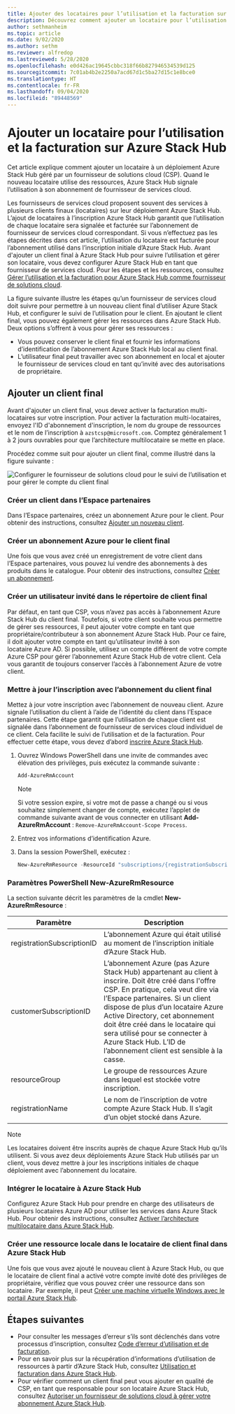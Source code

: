 ```yaml
---
title: Ajouter des locataires pour l’utilisation et la facturation sur Azure Stack Hub
description: Découvrez comment ajouter un locataire pour l’utilisation et la facturation sur Azure Stack Hub.
author: sethmanheim
ms.topic: article
ms.date: 9/02/2020
ms.author: sethm
ms.reviewer: alfredop
ms.lastreviewed: 5/28/2020
ms.openlocfilehash: e0d426ac19645cbbc318f66b827946534539d125
ms.sourcegitcommit: 7c01ab4b2e2250a7acd67d1c5ba27d15c1e8bce0
ms.translationtype: HT
ms.contentlocale: fr-FR
ms.lasthandoff: 09/04/2020
ms.locfileid: "89448569"
---
```

# <a name="add-tenant-for-usage-and-billing-to-azure-stack-hub"></a>Ajouter un locataire pour l’utilisation et la facturation sur Azure Stack Hub

Cet article explique comment ajouter un locataire à un déploiement Azure Stack Hub géré par un fournisseur de solutions cloud (CSP). Quand le nouveau locataire utilise des ressources, Azure Stack Hub signale l’utilisation à son abonnement de fournisseur de services cloud.

Les fournisseurs de services cloud proposent souvent des services à plusieurs clients finaux (locataires) sur leur déploiement Azure Stack Hub. L’ajout de locataires à l’inscription Azure Stack Hub garantit que l’utilisation de chaque locataire sera signalée et facturée sur l’abonnement de fournisseur de services cloud correspondant. Si vous n’effectuez pas les étapes décrites dans cet article, l’utilisation du locataire est facturée pour l’abonnement utilisé dans l’inscription initiale d’Azure Stack Hub. Avant d'ajouter un client final à Azure Stack Hub pour suivre l’utilisation et gérer son locataire, vous devez configurer Azure Stack Hub en tant que fournisseur de services cloud. Pour les étapes et les ressources, consultez [Gérer l’utilisation et la facturation pour Azure Stack Hub comme fournisseur de solutions cloud](azure-stack-add-manage-billing-as-a-csp.md).

La figure suivante illustre les étapes qu’un fournisseur de services cloud doit suivre pour permettre à un nouveau client final d’utiliser Azure Stack Hub, et configurer le suivi de l’utilisation pour le client. En ajoutant le client final, vous pouvez également gérer les ressources dans Azure Stack Hub. Deux options s’offrent à vous pour gérer ses ressources :

- Vous pouvez conserver le client final et fournir les informations d’identification de l’abonnement Azure Stack Hub local au client final.  
- L’utilisateur final peut travailler avec son abonnement en local et ajouter le fournisseur de services cloud en tant qu’invité avec des autorisations de propriétaire.

## <a name="add-an-end-customer"></a>Ajouter un client final

Avant d'ajouter un client final, vous devez activer la facturation multi-locataires sur votre inscription. Pour activer la facturation multi-locataires, envoyez l'ID d'abonnement d'inscription, le nom du groupe de ressources et le nom de l’inscription à `azstcsp@microsoft.com`. Comptez généralement 1 à 2 jours ouvrables pour que l’architecture multilocataire se mette en place.

Procédez comme suit pour ajouter un client final, comme illustré dans la figure suivante :

![Configurer le fournisseur de solutions cloud pour le suivi de l’utilisation et pour gérer le compte du client final](media/azure-stack-csp-enable-billing-usage-tracking/process-csp-enable-billing.png)

### <a name="create-a-new-customer-in-partner-center"></a>Créer un client dans l’Espace partenaires

Dans l’Espace partenaires, créez un abonnement Azure pour le client. Pour obtenir des instructions, consultez [Ajouter un nouveau client](/partner-center/add-a-new-customer).

### <a name="create-an-azure-subscription-for-the-end-customer"></a>Créer un abonnement Azure pour le client final

Une fois que vous avez créé un enregistrement de votre client dans l’Espace partenaires, vous pouvez lui vendre des abonnements à des produits dans le catalogue. Pour obtenir des instructions, consultez [Créer un abonnement](/partner-center/create-a-new-subscription).

### <a name="create-a-guest-user-in-the-end-customer-directory"></a>Créer un utilisateur invité dans le répertoire de client final

Par défaut, en tant que CSP, vous n’avez pas accès à l’abonnement Azure Stack Hub du client final. Toutefois, si votre client souhaite vous permettre de gérer ses ressources, il peut ajouter votre compte en tant que propriétaire/contributeur à son abonnement Azure Stack Hub. Pour ce faire, il doit ajouter votre compte en tant qu’utilisateur invité à son locataire Azure AD. Si possible, utilisez un compte différent de votre compte Azure CSP pour gérer l’abonnement Azure Stack Hub de votre client. Cela vous garantit de toujours conserver l’accès à l’abonnement Azure de votre client.

### <a name="update-the-registration-with-the-end-customer-subscription"></a>Mettre à jour l’inscription avec l’abonnement du client final

Mettez à jour votre inscription avec l’abonnement de nouveau client. Azure signale l’utilisation du client à l’aide de l’identité du client dans l’Espace partenaires. Cette étape garantit que l’utilisation de chaque client est signalée dans l’abonnement de fournisseur de services cloud individuel de ce client. Cela facilite le suivi de l’utilisation et de la facturation. Pour effectuer cette étape, vous devez d’abord [inscrire Azure Stack Hub](azure-stack-registration.md).

1. Ouvrez Windows PowerShell dans une invite de commandes avec élévation des privilèges, puis exécutez la commande suivante :  

   ```powershell
   Add-AzureRmAccount
   ```

   >[!NOTE]
   > Si votre session expire, si votre mot de passe a changé ou si vous souhaitez simplement changer de compte, exécutez l’applet de commande suivante avant de vous connecter en utilisant **Add-AzureRmAccount** : `Remove-AzureRmAccount-Scope Process`.

2. Entrez vos informations d’identification Azure.
3. Dans la session PowerShell, exécutez :

   ```powershell
   New-AzureRmResource -ResourceId "subscriptions/{registrationSubscriptionId}/resourceGroups/{resourceGroup}/providers/Microsoft.AzureStack/registrations/{registrationName}/customerSubscriptions/{customerSubscriptionId}" -ApiVersion 2017-06-01
   ```

### <a name="new-azurermresource-powershell-parameters"></a>Paramètres PowerShell New-AzureRmResource

La section suivante décrit les paramètres de la cmdlet **New-AzureRmResource** :

| Paramètre | Description |
| --- | --- |
|registrationSubscriptionID | L’abonnement Azure qui était utilisé au moment de l’inscription initiale d’Azure Stack Hub.|
| customerSubscriptionID | L’abonnement Azure (pas Azure Stack Hub) appartenant au client à inscrire. Doit être créé dans l'offre CSP. En pratique, cela veut dire via l’Espace partenaires. Si un client dispose de plus d’un locataire Azure Active Directory, cet abonnement doit être créé dans le locataire qui sera utilisé pour se connecter à Azure Stack Hub. L’ID de l’abonnement client est sensible à la casse. |
| resourceGroup | Le groupe de ressources Azure dans lequel est stockée votre inscription. |
| registrationName | Le nom de l’inscription de votre compte Azure Stack Hub. Il s’agit d’un objet stocké dans Azure.

> [!NOTE]  
> Les locataires doivent être inscrits auprès de chaque Azure Stack Hub qu’ils utilisent. Si vous avez deux déploiements Azure Stack Hub utilisés par un client, vous devez mettre à jour les inscriptions initiales de chaque déploiement avec l’abonnement du locataire.

### <a name="onboard-tenant-to-azure-stack-hub"></a>Intégrer le locataire à Azure Stack Hub

Configurez Azure Stack Hub pour prendre en charge des utilisateurs de plusieurs locataires Azure AD pour utiliser les services dans Azure Stack Hub. Pour obtenir des instructions, consultez [Activer l’architecture multilocataire dans Azure Stack Hub](azure-stack-enable-multitenancy.md).

### <a name="create-a-local-resource-in-the-end-customer-tenant-in-azure-stack-hub"></a>Créer une ressource locale dans le locataire de client final dans Azure Stack Hub

Une fois que vous avez ajouté le nouveau client à Azure Stack Hub, ou que le locataire de client final a activé votre compte invité doté des privilèges de propriétaire, vérifiez que vous pouvez créer une ressource dans son locataire. Par exemple, il peut [Créer une machine virtuelle Windows avec le portail Azure Stack Hub](../user/azure-stack-quick-windows-portal.md).

## <a name="next-steps"></a>Étapes suivantes

- Pour consulter les messages d’erreur s’ils sont déclenchés dans votre processus d’inscription, consultez [Code d’erreur d’utilisation et de facturation](azure-stack-registration-errors.md).
- Pour en savoir plus sur la récupération d’informations d’utilisation de ressources à partir d’Azure Stack Hub, consultez [Utilisation et facturation dans Azure Stack Hub](azure-stack-billing-and-chargeback.md).
- Pour vérifier comment un client final peut vous ajouter en qualité de CSP, en tant que responsable pour son locataire Azure Stack Hub, consultez [Autoriser un fournisseur de solutions cloud à gérer votre abonnement Azure Stack Hub](../user/azure-stack-csp-enable-billing-usage-tracking.md).
